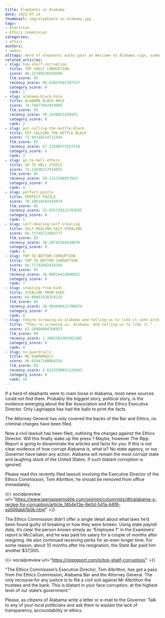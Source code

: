 ```yaml
---
title: Elephants in Alabama
date: 2022-07-14
thumbnail: img/elephants-in-alabama.jpg
tags:
- Albritton
- Ethics Commission
categories:
- ethics
authors:
- admin
alttags: Herd of elephants walks past an Welcome to Alabama sign, symbolizing overlooked issues despite their prominence
related_articles:
- slug: top-shelf-corruption
  title: TOP SHELF CORRUPTION
  score: 86.22789538259508
  llm_score: 95
  recency_score: 98.63947691297537
  category_score: 0
  rank: 1
- slug: alabama-black-hole
  title: ALABAMA BLACK HOLE
  score: 74.74877842919905
  llm_score: 85
  recency_score: 76.2438921459952
  category_score: 0
  rank: 2
- slug: pot-calling-the-kettle-black
  title: POT CALLING THE KETTLE BLACK
  score: 72.94318114711444
  llm_score: 85
  recency_score: 67.21590573557219
  category_score: 0
  rank: 3
- slug: go-to-hell-ethics
  title: GO TO HELL ETHICS
  score: 71.12626217914031
  llm_score: 85
  recency_score: 58.1313108957015
  category_score: 0
  rank: 4
- slug: perfect-puzzle
  title: PERFECT PUZZLE
  score: 70.50634582434074
  llm_score: 85
  recency_score: 55.031729121703655
  category_score: 0
  rank: 5
- slug: self-dealing-self-stealing
  title: SELF-DEALING-SELF-STEALING
  score: 66.75748712883777
  llm_score: 85
  recency_score: 36.28743564418876
  category_score: 0
  rank: 6
- slug: TOP-TO-BOTTOM-CORRUPTION
  title: TOP TO BOTTOM CORRUPTION
  score: 66.71782882818184
  llm_score: 85
  recency_score: 36.08914414090915
  category_score: 0
  rank: 7
- slug: stealing-from-kids
  title: STEALING FROM KIDS
  score: 64.89861928254135
  llm_score: 85
  recency_score: 26.993096412706674
  category_score: 0
  rank: 8
- slug: theyre-screwing-us-alabama-and-telling-us-to-like-it-john-archibald
  title: “They're screwing us, Alabama. And telling us to like it.” -  John Archibald
  score: 63.26804604766923
  llm_score: 90
  recency_score: 1.3402302383461302
  category_score: 0
  rank: 9
- slug: no-guardrails
  title: NO GUARDRAILS
  score: 46.02447180064258
  llm_score: 65
  recency_score: 2.6223590032128543
  category_score: 0
  rank: 10
---
```

If a herd of elephants were to roam loose in Alabama, most news sources could not find them. Probably the biggest story, political story, is the evidence emerging about the Bar Association and the Ethics Executive Director. Only Lagniappe has had the balls to print the facts.

The Attorney General has only covered the backs of the Bar and Ethics, no criminal charges have been filed.

Now a civil lawsuit has been filed, outlining the charges against the Ethics Director. Will this finally wake up the press ? Maybe, however The Ripp Report is going to disseminate the articles and facts for you. If this is not clear evidence of how corrupt Alabama is, what is? No state agency, or our Governor have taken any action. Alabama will remain the most corrupt state and laughing stock of the United States, if such blatant corruption is ignored.

Please read this recently filed lawsuit involving the Executive Director of the Ethics Commission, Tom Albritton, he should be removed from office immediately.

{{< socialpreview url="https://www.lagniappemobile.com/opinion/columnists/dtt/alabama-s-recipe-for-corruption/article_f4b4e13e-8e0d-541a-b6f8-ea506abb1b0b.html" >}}

The Ethics Commission didn’t offer a single detail about what laws he’d been found guilty of breaking or how they were broken. Using state payroll data, it’s clear the person known simply as “Employee 1” in the Examiners’ report is McCallum, and he was paid his salary for a couple of months after resigning. He also continued receiving perks for an even longer time. For some reason, about 10 months after his resignation, the State Bar paid him another $37,000.

{{< socialpreview url="https://rippreport.com/p/top-shelf-corruption/" >}}

“The Ethics Commission’s Executive Director, Tom Albritton, has got a pass from the Ethics Commission, Alabama Bar and the Attorney General. The only recourse for any justice is to file a civil suit against Mr Albrittion the trustees and the bank. This is blatant in your face corruption, at the highest level of our state’s government.”

Please, as citizens of Alabama write a letter or e-mail to the Governor. Talk to any of your local politicians and ask them to explain the lack of transparency, accountability or ethics.
